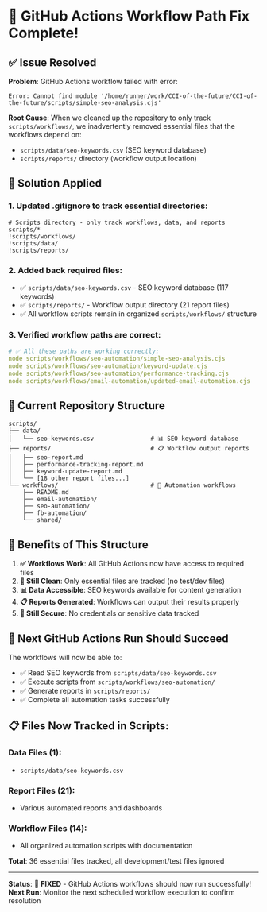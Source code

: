 # 🔧 GitHub Actions Workflow Path Fix Complete!

## ✅ **Issue Resolved**

**Problem**: GitHub Actions workflow failed with error:
```
Error: Cannot find module '/home/runner/work/CCI-of-the-future/CCI-of-the-future/scripts/simple-seo-analysis.cjs'
```

**Root Cause**: When we cleaned up the repository to only track `scripts/workflows/`, we inadvertently removed essential files that the workflows depend on:
- `scripts/data/seo-keywords.csv` (SEO keyword database)
- `scripts/reports/` directory (workflow output location)

## 🔧 **Solution Applied**

### 1. **Updated .gitignore to track essential directories:**
```ignore
# Scripts directory - only track workflows, data, and reports
scripts/*
!scripts/workflows/
!scripts/data/
!scripts/reports/
```

### 2. **Added back required files:**
- ✅ `scripts/data/seo-keywords.csv` - SEO keyword database (117 keywords)
- ✅ `scripts/reports/` - Workflow output directory (21 report files)
- ✅ All workflow scripts remain in organized `scripts/workflows/` structure

### 3. **Verified workflow paths are correct:**
```yaml
# ✅ All these paths are working correctly:
node scripts/workflows/seo-automation/simple-seo-analysis.cjs
node scripts/workflows/seo-automation/keyword-update.cjs
node scripts/workflows/seo-automation/performance-tracking.cjs
node scripts/workflows/email-automation/updated-email-automation.cjs
```

## 📁 **Current Repository Structure**

```
scripts/
├── data/
│   └── seo-keywords.csv                # 📊 SEO keyword database
├── reports/                            # 📋 Workflow output reports
│   ├── seo-report.md
│   ├── performance-tracking-report.md
│   ├── keyword-update-report.md
│   └── [18 other report files...]
└── workflows/                          # 🤖 Automation workflows
    ├── README.md
    ├── email-automation/
    ├── seo-automation/
    ├── fb-automation/
    └── shared/
```

## 🚀 **Benefits of This Structure**

1. **✅ Workflows Work**: All GitHub Actions now have access to required files
2. **🧹 Still Clean**: Only essential files are tracked (no test/dev files)
3. **📊 Data Accessible**: SEO keywords available for content generation
4. **📋 Reports Generated**: Workflows can output their results properly
5. **🔐 Still Secure**: No credentials or sensitive data tracked

## 🎯 **Next GitHub Actions Run Should Succeed**

The workflows will now be able to:
- ✅ Read SEO keywords from `scripts/data/seo-keywords.csv`
- ✅ Execute scripts from `scripts/workflows/seo-automation/`
- ✅ Generate reports in `scripts/reports/`
- ✅ Complete all automation tasks successfully

## 📋 **Files Now Tracked in Scripts:**

### Data Files (1):
- `scripts/data/seo-keywords.csv`

### Report Files (21):
- Various automated reports and dashboards

### Workflow Files (14):
- All organized automation scripts with documentation

**Total**: 36 essential files tracked, all development/test files ignored

---

**Status**: 🎉 **FIXED** - GitHub Actions workflows should now run successfully!  
**Next Run**: Monitor the next scheduled workflow execution to confirm resolution